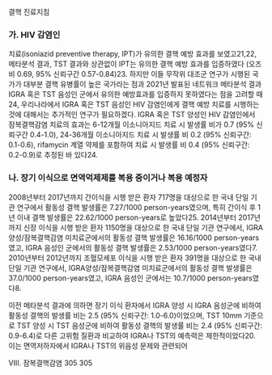 결핵 진료지침

### 가. HIV 감염인

치료(isoniazid preventive therapy, IPT)가 유의한 결핵 예방 효과를 보였고21,22, 메타분석 결과, TST 결과와 상관없이 IPT는 유의한 결핵 예방 효과를 입증하였다 (오즈비 0.69, 95% 신뢰구간 0.57-0.84)23. 하지만 이들 무작위 대조군 연구가 시행된 국가가 대부분 결핵 유병률이 높은 국가라는 점과 2021년 발표된 네트워크 메타분석 결과 IGRA 혹은 TST 음성인 군에서 유의한 예방효과를 입증하지 못하였다는 점을 고려할 때24, 우리나라에서 IGRA 혹은 TST 음성인 HIV 감염인에게 결핵 예방 치료를 시행하는 것에 대해서는 추가적인 연구가 필요하겠다. IGRA 혹은 TST 양성인 HIV 감염인에서 잠복결핵감염 치료의 효과는 6-12개월 이소니아지드 치료 시 발생률 비가 0.7 (95% 신뢰구간 0.4-1.0), 24-36개월 이소니아지드 치료 시 발생률 비 0.2 (95% 신뢰구간: 0.1-0.6), rifamycin 계열 약제를 포함하여 치료 시 발생률 비 0.4 (95% 신뢰구간: 0.2-0.9)로 추정된 바 있다24.

### 나. 장기 이식으로 면역억제제를 복용 중이거나 복용 예정자

2008년부터 2017년까지 간이식을 시행 받은 환자 717명을 대상으로 한 국내 단일 기관 연구에서 활동성 결핵 발생률은 7.27/1000 person-years였으며, 특히 간이식 후 1년 이내 결핵 발생률은 22.62/1000 person-years로 높았다25. 2014년부터 2017년까지 신장 이식을 시행 받은 환자 1150명을 대상으로 한 국내 단일 기관 연구에서, IGRA 양성/잠복결핵감염 미치료군에서의 활동성 결핵 발생률은 16.16/1000 person-years였고, IGRA 음성인 군에서의 활동성 결핵 발생률은 2.53/1000 person-years였다7. 2010년부터 2012년까지 조혈모세포 이식을 시행 받은 환자 391명을 대상으로 한 국내 단일 기관 연구에서, IGRA양성/잠복결핵감염 미치료군에서의 활동성 결핵 발생률은 37.0/1000 person-years였고, IGRA 음성인 군에서는 10.7/1000 person-years였다8.

이전 메타분석 결과에 의하면 장기 이식 환자에서 IGRA 양성 시 IGRA 음성군에 비하여 활동성 결핵의 발생률 비는 2.5 (95% 신뢰구간: 1.0-6.0)이었으며, TST 10mm 기준으로 TST 양성 시 TST 음성군에 비하여 활동성 결핵의 발생률 비는 2.4 (95% 신뢰구간: 0.9-6.4)로 다른 고위험 질환과 비교하여 IGRA나 TST의 예측력은 제한적이었다20. 이는 면역저하자에서 IGRA나 TST의 위음성 문제와 관련되어

VIII. 잠복결핵감염 305
<PAGE>305